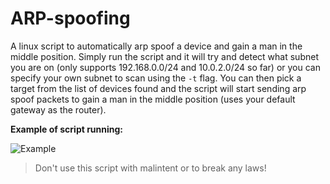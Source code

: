 # ARP-spoofing
A linux script to automatically arp spoof a device and gain a man in the middle position. Simply run the script and it will try and detect what subnet you are on (only supports 192.168.0.0/24 and 10.0.2.0/24 so far) or you can specify your own subnet to scan using the `-t` flag. You can then pick a target from the list of devices found and the script will start sending arp spoof packets to gain a man in the middle position (uses your default gateway as the router).

**Example of script running:**

![Example](https://i.imgur.com/bcwwF8U.png)

> Don't use this script with malintent or to break any laws!
